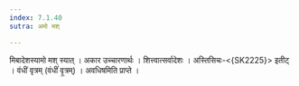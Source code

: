 ```yaml
---
index: 7.1.40
sutra: अमो मश्

---
```

 मिबादेशस्यामो मश् स्यात् । अकार उच्चारणार्थः । शित्त्वात्सर्वादेशः । अस्तिसिचः-<{SK2225}> इतीट् । वंधीं वृत्रम् (वंधीं॑ वृ॒त्रम्) । अवधिषमिति प्राप्ते ।